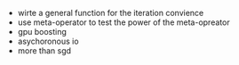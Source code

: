 * wirte a general function for the iteration convience
* use meta-operator to test the power of the meta-opreator
* gpu boosting
* asychoronous io
* more than sgd
